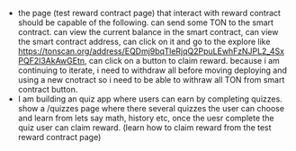 - the page (test reward contract page) that interact with reward contract should be capable of the following. can send some TON to the smart contract. can view the current balance in the smart contract, can view the smart contract address, can click on it and go to the explore like https://tonscan.org/address/EQDmj9bqTleRjqQ2PpuLEwhFzNJPL2_4SxPQF2l3AkAwGEtn, can click on a button to claim reward. because i am continuing to iterate, i need to withdraw all before moving deploying and using a new cnotract so i need to be able to withraw all TON from smart contract button.
- I am building an quiz app where users can earn by completing quizzes. show a /quizzes page where there several quizzes the user can choose and learn from lets say math, history etc, once the uesr complete the quiz user can claim reward. (learn how to claim reward from the test reward contract page)